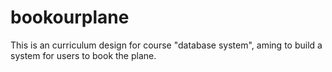 # bookourplane
This is an curriculum design for course "database system", aming to build a system for users to book the plane.
